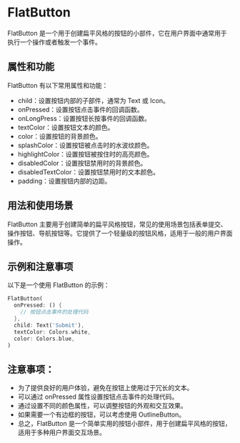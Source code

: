 # FlatButton

FlatButton 是一个用于创建扁平风格的按钮的小部件，它在用户界面中通常用于执行一个操作或者触发一个事件。

## 属性和功能

FlatButton 有以下常用属性和功能：

- child：设置按钮内部的子部件，通常为 Text 或 Icon。
- onPressed：设置按钮点击事件的回调函数。
- onLongPress：设置按钮长按事件的回调函数。
- textColor：设置按钮文本的颜色。
- color：设置按钮的背景颜色。
- splashColor：设置按钮被点击时的水波纹颜色。
- highlightColor：设置按钮被按住时的高亮颜色。
- disabledColor：设置按钮禁用时的背景颜色。
- disabledTextColor：设置按钮禁用时的文本颜色。
- padding：设置按钮内部的边距。

## 用法和使用场景

FlatButton 主要用于创建简单的扁平风格按钮，常见的使用场景包括表单提交、操作按钮、导航按钮等。它提供了一个轻量级的按钮风格，适用于一般的用户界面操作。

## 示例和注意事项

以下是一个使用 FlatButton 的示例：

```dart
FlatButton(
  onPressed: () {
    // 按钮点击事件的处理代码
  },
  child: Text('Submit'),
  textColor: Colors.white,
  color: Colors.blue,
)
```

## 注意事项：

- 为了提供良好的用户体验，避免在按钮上使用过于冗长的文本。
- 可以通过 onPressed 属性设置按钮点击事件的处理代码。
- 通过设置不同的颜色属性，可以调整按钮的外观和交互效果。
- 如果需要一个有边框的按钮，可以考虑使用 OutlineButton。
- 总之，FlatButton 是一个简单实用的按钮小部件，用于创建扁平风格的按钮，适用于多种用户界面交互场景。

